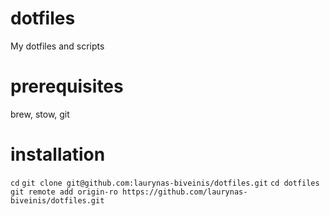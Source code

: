 # dotfiles
My dotfiles and scripts

# prerequisites
brew, stow, git

# installation
`cd`
`git clone git@github.com:laurynas-biveinis/dotfiles.git`
`cd dotfiles`
`git remote add origin-ro https://github.com/laurynas-biveinis/dotfiles.git`
